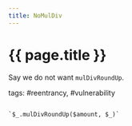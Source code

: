 ```yaml
---
title: NoMulDiv
---
```


# {{ page.title }}

Say we do not want `mulDivRoundUp`.

tags: #reentrancy, #vulnerability

```grit

`$_.mulDivRoundUp($amount, $_)`

```

